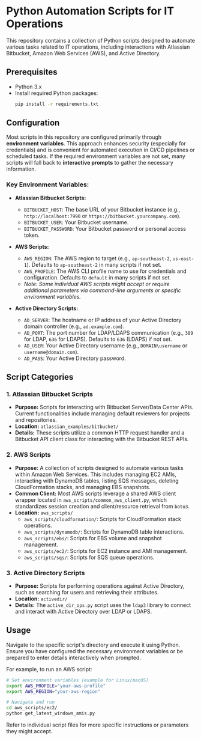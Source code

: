 # Python Automation Scripts for IT Operations

This repository contains a collection of Python scripts designed to automate various tasks related to IT operations, including interactions with Atlassian Bitbucket, Amazon Web Services (AWS), and Active Directory.

## Prerequisites

*   Python 3.x
*   Install required Python packages:
    ```bash
    pip install -r requirements.txt
    ```

## Configuration

Most scripts in this repository are configured primarily through **environment variables**. This approach enhances security (especially for credentials) and is convenient for automated execution in CI/CD pipelines or scheduled tasks. If the required environment variables are not set, many scripts will fall back to **interactive prompts** to gather the necessary information.

### Key Environment Variables:

*   **Atlassian Bitbucket Scripts:**
    *   `BITBUCKET_HOST`: The base URL of your Bitbucket instance (e.g., `http://localhost:7990` or `https://bitbucket.yourcompany.com`).
    *   `BITBUCKET_USER`: Your Bitbucket username.
    *   `BITBUCKET_PASSWORD`: Your Bitbucket password or personal access token.

*   **AWS Scripts:**
    *   `AWS_REGION`: The AWS region to target (e.g., `ap-southeast-2`, `us-east-1`). Defaults to `ap-southeast-2` in many scripts if not set.
    *   `AWS_PROFILE`: The AWS CLI profile name to use for credentials and configuration. Defaults to `default` in many scripts if not set.
    *   *Note: Some individual AWS scripts might accept or require additional parameters via command-line arguments or specific environment variables.*

*   **Active Directory Scripts:**
    *   `AD_SERVER`: The hostname or IP address of your Active Directory domain controller (e.g., `ad.example.com`).
    *   `AD_PORT`: The port number for LDAP/LDAPS communication (e.g., `389` for LDAP, `636` for LDAPS). Defaults to `636` (LDAPS) if not set.
    *   `AD_USER`: Your Active Directory username (e.g., `DOMAIN\username` or `username@domain.com`).
    *   `AD_PASS`: Your Active Directory password.

## Script Categories

### 1. Atlassian Bitbucket Scripts

*   **Purpose:** Scripts for interacting with Bitbucket Server/Data Center APIs. Current functionalities include managing default reviewers for projects and repositories.
*   **Location:** `atlassian_examples/bitbucket/`
*   **Details:** These scripts utilize a common HTTP request handler and a Bitbucket API client class for interacting with the Bitbucket REST APIs.

### 2. AWS Scripts

*   **Purpose:** A collection of scripts designed to automate various tasks within Amazon Web Services. This includes managing EC2 AMIs, interacting with DynamoDB tables, listing SQS messages, deleting CloudFormation stacks, and managing EBS snapshots.
*   **Common Client:** Most AWS scripts leverage a shared AWS client wrapper located in `aws_scripts/common_aws_client.py`, which standardizes session creation and client/resource retrieval from `boto3`.
*   **Location:** `aws_scripts/`
    *   `aws_scripts/cloudformation/`: Scripts for CloudFormation stack operations.
    *   `aws_scripts/dynamodb/`: Scripts for DynamoDB table interactions.
    *   `aws_scripts/ebs/`: Scripts for EBS volume and snapshot management.
    *   `aws_scripts/ec2/`: Scripts for EC2 instance and AMI management.
    *   `aws_scripts/sqs/`: Scripts for SQS queue operations.

### 3. Active Directory Scripts

*   **Purpose:** Scripts for performing operations against Active Directory, such as searching for users and retrieving their attributes.
*   **Location:** `activedir/`
*   **Details:** The `active_dir_ops.py` script uses the `ldap3` library to connect and interact with Active Directory over LDAP or LDAPS.

## Usage

Navigate to the specific script's directory and execute it using Python. Ensure you have configured the necessary environment variables or be prepared to enter details interactively when prompted.

For example, to run an AWS script:
```bash
# Set environment variables (example for Linux/macOS)
export AWS_PROFILE="your-aws-profile"
export AWS_REGION="your-aws-region"

# Navigate and run
cd aws_scripts/ec2/
python get_latest_windows_amis.py
```

Refer to individual script files for more specific instructions or parameters they might accept.
